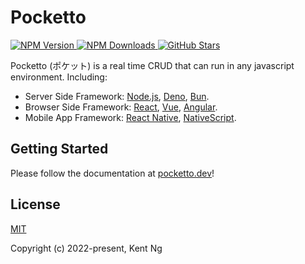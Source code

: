 # Pocketto

<div align="left">
  <p align="left">
    <a href="https://www.npmjs.com/package/pocketto">
      <img src="https://img.shields.io/npm/v/pocketto.svg?style=flat-square" alt="NPM Version" />
    </a>
    <a href="https://www.npmjs.com/package/pocketto">
      <img src="https://img.shields.io/npm/dm/pocketto.svg?style=flat-square" alt="NPM Downloads" />
    </a>
    <a href="https://github.com/pockettojs/pocketto/stargazers">
      <img src="https://img.shields.io/github/stars/pockettojs/pocketto.svg?style=flat-square" alt="GitHub Stars" />
    </a>
  </p>
</div>

Pocketto (ポケット) is a real time CRUD that can run in any javascript environment. Including:

- Server Side Framework: [Node.js](https://nodejs.org/), [Deno](https://deno.land/), [Bun](https://bun.sh/).
- Browser Side Framework: [React](https://reactjs.org/), [Vue](https://vuejs.org/), [Angular](https://angular.io/).
- Mobile App Framework: [React Native](https://reactnative.dev/), [NativeScript](https://nativescript.org/).

## Getting Started

Please follow the documentation at [pocketto.dev](https://pocketto.dev/)!

## License

[MIT](https://opensource.org/licenses/MIT)

Copyright (c) 2022-present, Kent Ng
